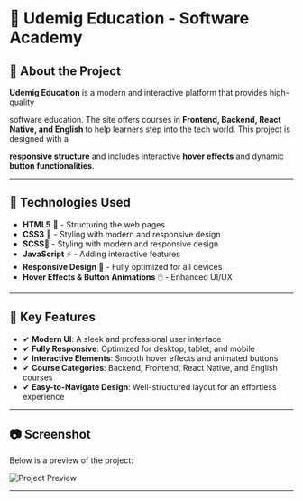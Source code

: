 # 🚀 Udemig Education - Software Academy

<section>  
  
<h2>📌 About the Project</h2>  

<p><strong>Udemig Education</strong> is a modern and interactive platform that provides high-quality 

software education. The site offers courses in <strong>Frontend, Backend, React Native, and English </strong> to help learners step into the tech world. This project is designed with a 

<strong>responsive structure</strong> and includes interactive <strong>hover effects</strong> and dynamic <strong>button functionalities</strong>.</p>  

</section>  

---

<section>  

<h2>🎨 Technologies Used</h2>  

<ul>  

<li><strong>HTML5</strong> 📄 - Structuring the web pages</li>  

<li><strong>CSS3</strong> 🎨 - Styling with modern and responsive design</li>  

<li><strong>SCSS</strong>🎨 - Styling with modern and responsive design</li>  

<li><strong>JavaScript</strong> ⚡ - Adding interactive features</li>  

<li><strong>Responsive Design</strong> 📱 - Fully optimized for all devices</li>  

<li><strong>Hover Effects & Button Animations</strong> 🖱️ - Enhanced UI/UX</li>  

</ul>  

</section>  

---

<section>  

<h2>🚀 Key Features</h2>  

<ul>  

<li>✔ <strong>Modern UI</strong>: A sleek and professional user interface</li>  

<li>✔ <strong>Fully Responsive</strong>: Optimized for desktop, tablet, and mobile</li>  

<li>✔ <strong>Interactive Elements</strong>: Smooth hover effects and animated buttons</li>  

<li>✔ <strong>Course Categories</strong>: Backend, Frontend, React Native, and English courses</li>  

<li>✔ <strong>Easy-to-Navigate Design</strong>: Well-structured layout for an effortless experience</li>  

</ul>  

</section>  

---

<section>  
  <h2>📷 Screenshot</h2>  
  <p>Below is a preview of the project:</p>  
  <img src="Udemig-Education3.gif" alt="Project Preview">  
</section>  

---
